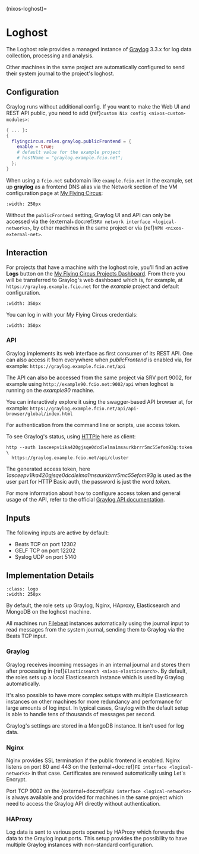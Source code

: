 (nixos-loghost)=

# Loghost

The Loghost role provides a managed instance of [Graylog](http://www.graylog.org) 3.3.x for log data collection, processing and
analysis.

Other machines in the same project are automatically configured to send their
system journal to the project's loghost.

## Configuration

Graylog runs without additional config. If you want to make the Web UI and REST
API public, you need to add {ref}`custom Nix config <nixos-custom-modules>`:

```Nix
{ ... }:
{
  flyingcircus.roles.graylog.publicFrontend = {
    enable = true;
    # default value for the example project
    # hostName = "graylog.example.fcio.net";
  };
}
```

When using a `fcio.net` subdomain like `example.fcio.net` in the example, set
up **graylog** as a frontend DNS alias via the Network section of the VM
configuration page at [My Flying Circus](https://my.flyingcircus.io):

```{image} images/graylog_fe_alias.png
:width: 250px
```

Without the `publicFrontend` setting, Graylog UI and API can only be accessed via the
{external+doc:ref}`SRV network interface <logical-networks>`, by other machines in the same
project or via {ref}`VPN <nixos-external-net>`.

## Interaction

For projects that have a machine with the loghost role, you'll find an active
**Logs** button on the [My Flying Circus Projects Dashboard](https://my.flyingcircus.io). From there you will be transferred to Graylog's
web dashboard which is, for example, at `https://graylog.example.fcio.net` for
the *example* project and default configuration.

```{image} images/graylog.png
:width: 350px
```

You can log in with your My Flying Circus credentials:

```{image} images/graylog_login.png
:width: 350px
```

### API

Graylog implements its web interface as first consumer of its REST API. One
can also access it from everywhere when *publicFrontend* is enabled via, for
example: `https://graylog.example.fcio.net/api`

The API can also be accessed from the same project via SRV port 9002, for
example using `http://example90.fcio.net:9002/api` when loghost is running on
the *example90* machine.

You can interactively explore it using the swagger-based API browser at, for
example:
`https://graylog.example.fcio.net/api/api-browser/global/index.html`

For authentication from the command line or scripts, use access token.

To see Graylog's status, using [HTTPie](https://httpie.io) here as client:

```shell
http --auth 1asceepv1ika420gjsqe0dcdlelma1msaurkbrrr5mc55efom93g:token \
  https://graylog.example.fcio.net/api/cluster
```

The generated access token, here
*1asceepv1ika420gjsqe0dcdlelma1msaurkbrrr5mc55efom93g* is used as the user part
for HTTP Basic auth, the password is just the word *token*.

For more information about how to configure access token and general usage of
the API, refer to the official [Graylog API documentation](https://archivedocs.graylog.org/en/latest/pages/configuration/rest_api.html).

## Inputs

The following inputs are active by default:

- Beats TCP on port 12302
- GELF TCP on port 12202
- Syslog UDP on port 5140

## Implementation Details

```{image} images/graylog_min_arch.png
:class: logo
:width: 250px
```

By default, the role sets up Graylog, Nginx, HAproxy, Elasticsearch and MongoDB
on the loghost machine.

All machines run [Filebeat](https://www.elastic.co/beats/filebeat) instances
automatically using the journal input to read messages from the system journal,
sending them to Graylog via the Beats TCP input.

### Graylog

Graylog receives incoming messages in an internal journal and stores them after
processing in {ref}`Elasticsearch <nixos-elasticsearch>`.
By default, the roles sets up a local Elasticsearch instance which is used by
Graylog automatically.

It's also possible to have more complex setups with multiple Elasticsearch
instances on other machines for more redundancy and performance for large
amounts of log input.  In typical cases, Graylog with the default setup is able
to handle tens of thousands of messages per second.

Graylog's settings are stored in a MongoDB instance. It isn't used for log data.

### Nginx

Nginx provides SSL termination if the public frontend is enabled.
Nginx listens on port 80 and 443 on the {external+doc:ref}`FE interface <logical-networks>`
in that case. Certificates are renewed automatically using Let's Encrypt.

Port TCP 9002 on the {external+doc:ref}`SRV interface <logical-networks>` is always available
and provided for machines in the same project which need to access the Graylog
API directly without authentication.

### HAProxy

Log data is sent to various ports opened by HAProxy which forwards the
data to the Graylog input ports. This setup provides the possibility to have
multiple Graylog instances with non-standard configuration.
